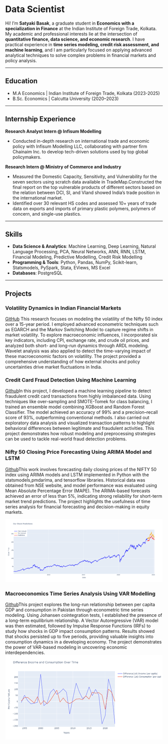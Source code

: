 # Data Scientist

Hi! I’m **Satyaki Basak**, a graduate student in **Economics with a specialization in Finance** at the Indian Institute of Foreign Trade, Kolkata.  
My academic and professional interests lie at the intersection of **quantitative finance, data science, and economic research**. I have practical experience in **time series modeling, credit risk assessment, and machine learning**, and I am particularly focused on applying advanced analytical techniques to solve complex problems in financial markets and policy analysis.

---

## Education
- M.A Economics | Indian Institute of Foreign Trade, Kolkata (2023-2025)  
- B.Sc. Economics | Calcutta University (2020–2023)   

---
## Internship Experience
**Research Analyst Intern @ Infisum Modelling**
- Conducted in-depth research on international trade and economic policy with Infisum Modelling LLC, collaborating with partner firm Chainaim Inc. to develop tech-driven solutions used by top global policymakers.
  
**Research Intern @ Ministry of Commerce and Industry**
- Measured the Domestic Capacity, Sensitivity, and  Vulnerability for the seven sectors using scratch data available in TradeMap.Constructed the final report on the top vulnerable products of different sectors based on the relation between DCI, SI, and VIand showed India’s trade position in the international market.
- Identified over 30 relevant HS codes and assessed 10+ years of trade data on exports and imports of primary plastic polymers, polymers of concern, and single-use plastics.

---

## Skills
- **Data Science & Analytics**: Machine Learning, Deep Learning, Natural Language Processing, PCA, Neural Networks, ANN, RNN, LSTM, Financial Modeling, Predictive Modelling, Credit Risk Modelling  
- **Programming & Tools**: Python, Pandas, NumPy, Scikit-learn, Statsmodels, PySpark, Stata, EViews, MS Excel  
- **Databases**: PostgreSQL  
 

---

## Projects

### Volatility Dynamics in Indian Financial Markets 
[GitHub](https://github.com/SatyakiB-ops/satyaki-techsci/blob/main/Dissertation_final_48A%20(1).pdf)
This research focuses on modeling the volatility of the Nifty 50 index over a 15-year period. I employed advanced econometric techniques such as EGARCH and the Markov Switching Model to capture regime shifts in market volatility. To explore macroeconomic influences, I incorporated six key indicators, including CPI, exchange rate, and crude oil prices, and analyzed both short- and long-run dynamics through ARDL modeling. Wavelet analysis was also applied to detect the time-varying impact of these macroeconomic factors on volatility. The project provided a comprehensive understanding of how external shocks and policy uncertainties drive market fluctuations in India.  

### Credit Card Fraud Detection Using Machine Learning
[Github](https://github.com/SatyakiB-ops/satyaki-techsci/blob/main/Credit%20Card%20Fraud%20ML%20(1).ipynb)In this project, I developed a machine learning pipeline to detect fraudulent credit card transactions from highly imbalanced data. Using techniques like over-sampling and SMOTE-Tomek for class balancing, I trained an ensemble model combining XGBoost and Random Forest Classifier. The model achieved an accuracy of 99% and a precision–recall score of 93%, outperforming conventional methods. I also carried out exploratory data analysis and visualized transaction patterns to highlight behavioral differences between legitimate and fraudulent activities. This project demonstrates how robust modeling and preprocessing strategies can be used to tackle real-world fraud detection problems.  

### Nifty 50 Closing Price Forecasting Using ARIMA Model and LSTM 
[Github](https://github.com/SatyakiB-ops/satyaki-techsci/blob/main/Nifty%2050%20Forecasting%20using%20LSTM.ipynb)This work involves forecasting daily closing prices of the NIFTY 50 index using ARIMA models and LSTM implemented in Python with the statsmodels,pmdarima, and tensorflow libraries. Historical data was obtained from NSE website, and model performance was evaluated using Mean Absolute Percentage Error (MAPE). The ARIMA-based forecasts achieved an error of less than 5%, indicating strong reliability for short-term market trend predictions. The project highlights the usefulness of time series analysis for financial forecasting and decision-making in equity markets. 

![My Plot](https://github.com/satyakib-ops/Satyakiportfolio/blob/main/assets/img/newplot%20(4).png?raw=true)




### Macroeconomics Time Series Analysis Using VAR Modelling
[Github](https://github.com/SatyakiB-ops/satyaki-techsci/blob/main/Cointegration_An%20applied%20Perspective_48A.pdf)This project explores the long-run relationship between per capita GDP and consumption in Pakistan through econometric time series modeling. Using Johansen cointegration tests, I established the presence of a long-term equilibrium relationship. A Vector Autoregressive (VAR) model was then estimated, followed by Impulse Response Functions (IRFs) to study how shocks in GDP impact consumption patterns. Results showed that shocks persisted up to five periods, providing valuable insights into consumption dynamics in a developing economy. The project demonstrates the power of VAR-based modeling in uncovering economic interdependencies.  
![CDID Image](https://github.com/SatyakiB-ops/Satyakiportfolio/raw/414ed5ceecb6f9d3c909ea92a1abc95017f43684/assets/img/cdid.png)
